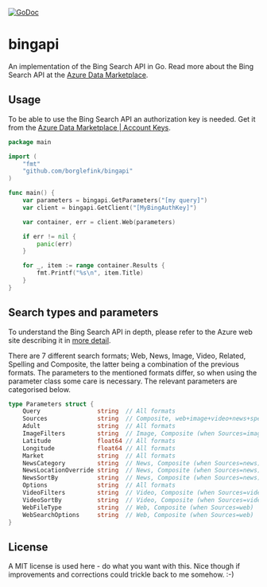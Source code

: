 [![GoDoc](https://godoc.org/github.com/borglefink/bingapi?status.svg)](https://godoc.org/github.com/borglefink/bingapi)
# bingapi #

An implementation of the Bing Search API in Go. Read more about the Bing Search API at the [Azure Data Marketplace](https://datamarket.azure.com/dataset/bing/search).


## Usage

To be able to use the Bing Search API an authorization key is needed. Get it from the [Azure Data Marketplace | Account Keys](https://datamarket.azure.com/account/keys).

```Go
package main

import (
	"fmt"
	"github.com/borglefink/bingapi"
)

func main() {
	var parameters = bingapi.GetParameters("[my query]")
	var client = bingapi.GetClient("[MyBingAuthKey]")

	var container, err = client.Web(parameters)

	if err != nil {
		panic(err)
	}

	for _, item := range container.Results {
		fmt.Printf("%s\n", item.Title)
	}
}
```


## Search types and parameters

To understand the Bing Search API in depth, please refer to the Azure web site describing it in [more detail](https://datamarket.azure.com/dataset/bing/search).

There are 7 different search formats; Web, News, Image, Video, Related, Spelling and Composite, the latter being a combination of the previous formats. The parameters to the mentioned formats differ, so when using the parameter class some care is necessary. The relevant parameters are categorised below.

```Go
type Parameters struct {
	Query                string  // All formats
	Sources              string  // Composite, web+image+video+news+spell
	Adult                string  // All formats
	ImageFilters         string  // Image, Composite (when Sources=image)
	Latitude             float64 // All formats
	Longitude            float64 // All formats
	Market               string  // All formats
	NewsCategory         string  // News, Composite (when Sources=news)
	NewsLocationOverride string  // News, Composite (when Sources=news)
	NewsSortBy           string  // News, Composite (when Sources=news)
	Options              string  // All formats
	VideoFilters         string  // Video, Composite (when Sources=video)
	VideoSortBy          string  // Video, Composite (when Sources=video)
	WebFileType          string  // Web, Composite (when Sources=web)
	WebSearchOptions     string  // Web, Composite (when Sources=web)
}
```


## License

A MIT license is used here - do what you want with this. Nice though if improvements and corrections could trickle back to me somehow. :-)
